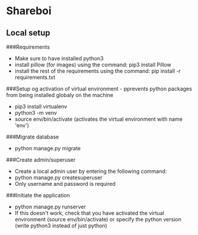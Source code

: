 # Shareboi

## Local setup

###Requirements
* Make sure to have installed python3
* install pillow (for images) using the command: pip3 install Pillow
* install the rest of the requirements using the command: pip install -r requirements.txt

###Setup og activation of virtual environment - pprevents python packages from being installed globaly on the machine
* pip3 install virtualenv
* python3 -m venv <name of virtual environment>
* source env/bin/activate (activates the virtual environment with name 'env')

###Migrate database
* python manage.py migrate

###Create admin/superuser
* Create a local admin user by entering the following command:
* python manage.py createsuperuser
* Only username and password is required

###Initiate the application
* python manage.py runserver
* If this doesn't work, check that you have activated the virtual environment (source env/bin/activate) or specify the python version (write python3 instead of just python)
